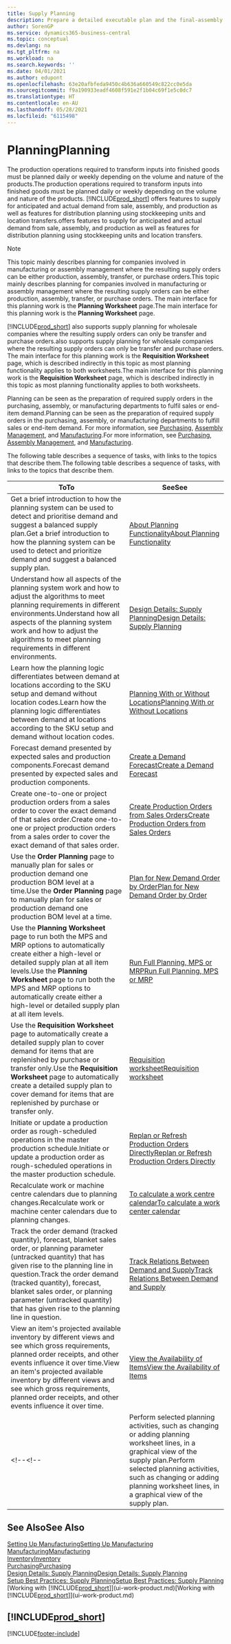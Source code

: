 ```yaml
---
title: Supply Planning
description: Prepare a detailed executable plan and the final-assembly production schedule for sales and production demand.
author: SorenGP
ms.service: dynamics365-business-central
ms.topic: conceptual
ms.devlang: na
ms.tgt_pltfrm: na
ms.workload: na
ms.search.keywords: ''
ms.date: 04/01/2021
ms.author: edupont
ms.openlocfilehash: 63e20afbfeda9450c4b636a660549c822cc0e5da
ms.sourcegitcommit: f9a190933eadf4608f591e2f1b04c69f1e5c0dc7
ms.translationtype: HT
ms.contentlocale: en-AU
ms.lasthandoff: 05/28/2021
ms.locfileid: "6115498"
---
```

# <a name="planning"></a><span data-ttu-id="624fb-103">Planning</span><span class="sxs-lookup"><span data-stu-id="624fb-103">Planning</span></span>

<span data-ttu-id="624fb-104">The production operations required to transform inputs into finished goods must be planned daily or weekly depending on the volume and nature of the products.</span><span class="sxs-lookup"><span data-stu-id="624fb-104">The production operations required to transform inputs into finished goods must be planned daily or weekly depending on the volume and nature of the products.</span></span> [!INCLUDE[prod_short](includes/prod_short.md)] <span data-ttu-id="624fb-105">offers features to supply for anticipated and actual demand from sale, assembly, and production as well as features for distribution planning using stockkeeping units and location transfers.</span><span class="sxs-lookup"><span data-stu-id="624fb-105">offers features to supply for anticipated and actual demand from sale, assembly, and production as well as features for distribution planning using stockkeeping units and location transfers.</span></span>

> [!NOTE]
> <span data-ttu-id="624fb-106">This topic mainly describes planning for companies involved in manufacturing or assembly management where the resulting supply orders can be either production, assembly, transfer, or purchase orders.</span><span class="sxs-lookup"><span data-stu-id="624fb-106">This topic mainly describes planning for companies involved in manufacturing or assembly management where the resulting supply orders can be either production, assembly, transfer, or purchase orders.</span></span> <span data-ttu-id="624fb-107">The main interface for this planning work is the **Planning Worksheet** page.</span><span class="sxs-lookup"><span data-stu-id="624fb-107">The main interface for this planning work is the **Planning Worksheet** page.</span></span>
>
> [!INCLUDE[prod_short](includes/prod_short.md)] <span data-ttu-id="624fb-108">also supports supply planning for wholesale companies where the resulting supply orders can only be transfer and purchase orders.</span><span class="sxs-lookup"><span data-stu-id="624fb-108">also supports supply planning for wholesale companies where the resulting supply orders can only be transfer and purchase orders.</span></span> <span data-ttu-id="624fb-109">The main interface for this planning work is the **Requisition Worksheet** page, which is described indirectly in this topic as most planning functionality applies to both worksheets.</span><span class="sxs-lookup"><span data-stu-id="624fb-109">The main interface for this planning work is the **Requisition Worksheet** page, which is described indirectly in this topic as most planning functionality applies to both worksheets.</span></span>

<span data-ttu-id="624fb-110">Planning can be seen as the preparation of required supply orders in the purchasing, assembly, or manufacturing departments to fulfil sales or end-item demand.</span><span class="sxs-lookup"><span data-stu-id="624fb-110">Planning can be seen as the preparation of required supply orders in the purchasing, assembly, or manufacturing departments to fulfill sales or end-item demand.</span></span> <span data-ttu-id="624fb-111">For more information, see [Purchasing](purchasing-manage-purchasing.md), [Assembly Management](assembly-assemble-items.md), and [Manufacturing](production-manage-manufacturing.md).</span><span class="sxs-lookup"><span data-stu-id="624fb-111">For more information, see [Purchasing](purchasing-manage-purchasing.md), [Assembly Management](assembly-assemble-items.md), and [Manufacturing](production-manage-manufacturing.md).</span></span>

<span data-ttu-id="624fb-112">The following table describes a sequence of tasks, with links to the topics that describe them.</span><span class="sxs-lookup"><span data-stu-id="624fb-112">The following table describes a sequence of tasks, with links to the topics that describe them.</span></span>  

|<span data-ttu-id="624fb-113">**To**</span><span class="sxs-lookup"><span data-stu-id="624fb-113">**To**</span></span>|<span data-ttu-id="624fb-114">**See**</span><span class="sxs-lookup"><span data-stu-id="624fb-114">**See**</span></span>|  
|------------|-------------|  
|<span data-ttu-id="624fb-115">Get a brief introduction to how the planning system can be used to detect and prioritise demand and suggest a balanced supply plan.</span><span class="sxs-lookup"><span data-stu-id="624fb-115">Get a brief introduction to how the planning system can be used to detect and prioritize demand and suggest a balanced supply plan.</span></span>|[<span data-ttu-id="624fb-116">About Planning Functionality</span><span class="sxs-lookup"><span data-stu-id="624fb-116">About Planning Functionality</span></span>](production-about-planning-functionality.md)|
|<span data-ttu-id="624fb-117">Understand how all aspects of the planning system work and how to adjust the algorithms to meet planning requirements in different environments.</span><span class="sxs-lookup"><span data-stu-id="624fb-117">Understand how all aspects of the planning system work and how to adjust the algorithms to meet planning requirements in different environments.</span></span>|[<span data-ttu-id="624fb-118">Design Details: Supply Planning</span><span class="sxs-lookup"><span data-stu-id="624fb-118">Design Details: Supply Planning</span></span>](design-details-supply-planning.md)|
|<span data-ttu-id="624fb-119">Learn how the planning logic differentiates between demand at locations according to the SKU setup and demand without location codes.</span><span class="sxs-lookup"><span data-stu-id="624fb-119">Learn how the planning logic differentiates between demand at locations according to the SKU setup and demand without location codes.</span></span>|[<span data-ttu-id="624fb-120">Planning With or Without Locations</span><span class="sxs-lookup"><span data-stu-id="624fb-120">Planning With or Without Locations</span></span>](production-planning-with-without-locations.md)|
|<span data-ttu-id="624fb-121">Forecast demand presented by expected sales and production components.</span><span class="sxs-lookup"><span data-stu-id="624fb-121">Forecast demand presented by expected sales and production components.</span></span>|[<span data-ttu-id="624fb-122">Create a Demand Forecast</span><span class="sxs-lookup"><span data-stu-id="624fb-122">Create a Demand Forecast</span></span>](production-how-to-create-a-forecast.md)|  
|<span data-ttu-id="624fb-123">Create one-to-one or project production orders from a sales order to cover the exact demand of that sales order.</span><span class="sxs-lookup"><span data-stu-id="624fb-123">Create one-to-one or project production orders from a sales order to cover the exact demand of that sales order.</span></span>|[<span data-ttu-id="624fb-124">Create Production Orders from Sales Orders</span><span class="sxs-lookup"><span data-stu-id="624fb-124">Create Production Orders from Sales Orders</span></span>](production-how-to-create-production-orders-from-sales-orders.md)|
|<span data-ttu-id="624fb-125">Use the **Order Planning** page to manually plan for sales or production demand one production BOM level at a time.</span><span class="sxs-lookup"><span data-stu-id="624fb-125">Use the **Order Planning** page to manually plan for sales or production demand one production BOM level at a time.</span></span>|[<span data-ttu-id="624fb-126">Plan for New Demand Order by Order</span><span class="sxs-lookup"><span data-stu-id="624fb-126">Plan for New Demand Order by Order</span></span>](production-how-to-plan-for-new-demand.md)|
|<span data-ttu-id="624fb-127">Use the **Planning Worksheet** page to run both the MPS and MRP options to automatically create either a high-level or detailed supply plan at all item levels.</span><span class="sxs-lookup"><span data-stu-id="624fb-127">Use the **Planning Worksheet** page to run both the MPS and MRP options to automatically create either a high-level or detailed supply plan at all item levels.</span></span>|[<span data-ttu-id="624fb-128">Run Full Planning, MPS or MRP</span><span class="sxs-lookup"><span data-stu-id="624fb-128">Run Full Planning, MPS or MRP</span></span>](production-how-to-run-mps-and-mrp.md)|
|<span data-ttu-id="624fb-129">Use the **Requisition Worksheet** page to automatically create a detailed supply plan to cover demand for items that are replenished by purchase or transfer only.</span><span class="sxs-lookup"><span data-stu-id="624fb-129">Use the **Requisition Worksheet** page to automatically create a detailed supply plan to cover demand for items that are replenished by purchase or transfer only.</span></span>|[<span data-ttu-id="624fb-130">Requisition worksheet</span><span class="sxs-lookup"><span data-stu-id="624fb-130">Requisition worksheet</span></span>](production-about-planning-functionality.md#requisition-worksheet)|  
|<span data-ttu-id="624fb-131">Initiate or update a production order as rough-scheduled operations in the master production schedule.</span><span class="sxs-lookup"><span data-stu-id="624fb-131">Initiate or update a production order as rough-scheduled operations in the master production schedule.</span></span>|[<span data-ttu-id="624fb-132">Replan or Refresh Production Orders Directly</span><span class="sxs-lookup"><span data-stu-id="624fb-132">Replan or Refresh Production Orders Directly</span></span>](production-how-to-replan-refresh-production-orders.md)|
|<span data-ttu-id="624fb-133">Recalculate work or machine centre calendars due to planning changes.</span><span class="sxs-lookup"><span data-stu-id="624fb-133">Recalculate work or machine center calendars due to planning changes.</span></span>|[<span data-ttu-id="624fb-134">To calculate a work centre calendar</span><span class="sxs-lookup"><span data-stu-id="624fb-134">To calculate a work center calendar</span></span>](production-how-to-create-work-center-calendars.md#to-calculate-a-work-center-calendar)|
|<span data-ttu-id="624fb-135">Track the order demand (tracked quantity), forecast, blanket sales order, or planning parameter (untracked quantity) that has given rise to the planning line in question.</span><span class="sxs-lookup"><span data-stu-id="624fb-135">Track the order demand (tracked quantity), forecast, blanket sales order, or planning parameter (untracked quantity) that has given rise to the planning line in question.</span></span>|[<span data-ttu-id="624fb-136">Track Relations Between Demand and Supply</span><span class="sxs-lookup"><span data-stu-id="624fb-136">Track Relations Between Demand and Supply</span></span>](production-how-track-demand-supply.md)|
|<span data-ttu-id="624fb-137">View an item's projected available inventory by different views and see which gross requirements, planned order receipts, and other events influence it over time.</span><span class="sxs-lookup"><span data-stu-id="624fb-137">View an item's projected available inventory by different views and see which gross requirements, planned order receipts, and other events influence it over time.</span></span>|[<span data-ttu-id="624fb-138">View the Availability of Items</span><span class="sxs-lookup"><span data-stu-id="624fb-138">View the Availability of Items</span></span>](inventory-how-availability-overview.md)|  
<span data-ttu-id="624fb-139"><!--</span><span class="sxs-lookup"><span data-stu-id="624fb-139"><!--</span></span>|<span data-ttu-id="624fb-140">Perform selected planning activities, such as changing or adding planning worksheet lines, in a graphical view of the supply plan.</span><span class="sxs-lookup"><span data-stu-id="624fb-140">Perform selected planning activities, such as changing or adding planning worksheet lines, in a graphical view of the supply plan.</span></span>|[<span data-ttu-id="624fb-141">Modify Planning Suggestions in a Graphical View</span><span class="sxs-lookup"><span data-stu-id="624fb-141">Modify Planning Suggestions in a Graphical View</span></span>](production-how-to-modify-planning-suggestions-in-a-graphical-view.md)|-->

## <a name="see-also"></a><span data-ttu-id="624fb-142">See Also</span><span class="sxs-lookup"><span data-stu-id="624fb-142">See Also</span></span>

[<span data-ttu-id="624fb-143">Setting Up Manufacturing</span><span class="sxs-lookup"><span data-stu-id="624fb-143">Setting Up Manufacturing</span></span>](production-configure-production-processes.md)  
[<span data-ttu-id="624fb-144">Manufacturing</span><span class="sxs-lookup"><span data-stu-id="624fb-144">Manufacturing</span></span>](production-manage-manufacturing.md)  
[<span data-ttu-id="624fb-145">Inventory</span><span class="sxs-lookup"><span data-stu-id="624fb-145">Inventory</span></span>](inventory-manage-inventory.md)  
[<span data-ttu-id="624fb-146">Purchasing</span><span class="sxs-lookup"><span data-stu-id="624fb-146">Purchasing</span></span>](purchasing-manage-purchasing.md)  
[<span data-ttu-id="624fb-147">Design Details: Supply Planning</span><span class="sxs-lookup"><span data-stu-id="624fb-147">Design Details: Supply Planning</span></span>](design-details-supply-planning.md)  
[<span data-ttu-id="624fb-148">Setup Best Practices: Supply Planning</span><span class="sxs-lookup"><span data-stu-id="624fb-148">Setup Best Practices: Supply Planning</span></span>](setup-best-practices-supply-planning.md)  
<span data-ttu-id="624fb-149">[Working with [!INCLUDE[prod_short](includes/prod_short.md)]](ui-work-product.md)</span><span class="sxs-lookup"><span data-stu-id="624fb-149">[Working with [!INCLUDE[prod_short](includes/prod_short.md)]](ui-work-product.md)</span></span>

## [!INCLUDE[prod_short](includes/free_trial_md.md)]  


[!INCLUDE[footer-include](includes/footer-banner.md)]
